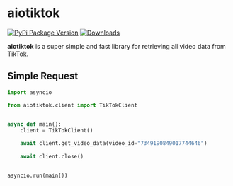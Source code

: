 # aiotiktok

[![PyPi Package Version](https://img.shields.io/pypi/v/aiotiktok?color=blue)](https://pypi.python.org/pypi/aiotiktok)
[![Downloads](https://img.shields.io/pypi/dm/aiotiktok?color=blue)](https://pypi.python.org/pypi/aiotiktok)

**aiotiktok** is a super simple and fast library for retrieving all video data from TikTok.

## Simple Request

```python
import asyncio

from aiotiktok.client import TikTokClient


async def main():
    client = TikTokClient()

    await client.get_video_data(video_id="7349190849017744646")
    
    await client.close()


asyncio.run(main())

```

